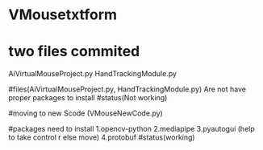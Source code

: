 # VMousetxtform
# two files commited
AiVirtualMouseProject.py
HandTrackingModule.py

#files(AiVirtualMouseProject.py, HandTrackingModule.py)
Are not have proper packages to install 
#status(Not working) 

#moving to new Scode (VMouseNewCode.py) 

#packages need to install
1.opencv-python
2.mediapipe
3.pyautogui (help to take control r else move)
4.protobuf
#status(working)
